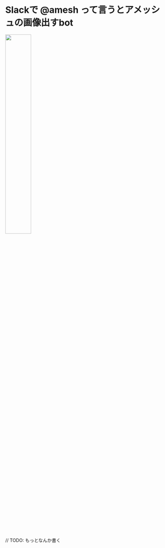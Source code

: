# Slackで @amesh って言うとアメッシュの画像出すbot

<img width="40%" src="https://user-images.githubusercontent.com/931554/44345661-e5c65a00-a4ce-11e8-96a3-a024b8651183.png" >

// TODO: もっとなんか書く

<!-- a href="https://slack.com/oauth/v2/authorize?client_id=2752107225.1411158530390&scope=app_mentions:read,chat:write&user_scope="><img alt="Add to Slack" height="40" width="139" src="https://platform.slack-edge.com/img/add_to_slack.png" srcSet="https://platform.slack-edge.com/img/add_to_slack.png 1x, https://platform.slack-edge.com/img/add_to_slack@2x.png 2x" /></a -->
